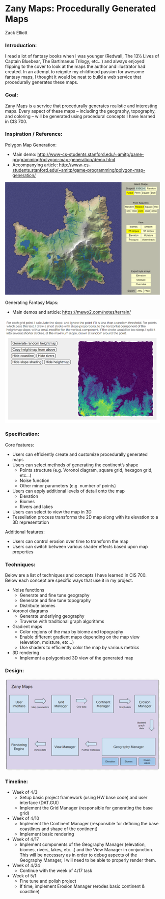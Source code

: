 # Zany Maps: Procedurally Generated Maps

Zack Elliott

### Introduction:

I read a lot of fantasy books when I was younger (Redwall, The 13½ Lives of Captain Bluebear, The Bartimaeus Trilogy, etc…) and always enjoyed flipping to the cover to look at the maps the author and illustrator had created.  In an attempt to reignite my childhood passion for awesome fantasy maps, I thought it would be neat to build a web service that procedurally generates these maps.

### Goal:

Zany Maps is a service that procedurally generates realistic and interesting maps.  Every aspect of these maps – including the geography, topography, and coloring – will be generated using procedural concepts I have learned in CIS 700.

### Inspiration / Reference:

Polygon Map Generation:
 - Main demo: http://www-cs-students.stanford.edu/~amitp/game-programming/polygon-map-generation/demo.html
 - Accompanying article: http://www-cs-students.stanford.edu/~amitp/game-programming/polygon-map-generation/

![Image1](images/image_1.PNG)

Generating Fantasy Maps:
 - Main demos and article: https://mewo2.com/notes/terrain/

![Image2](images/image_2.PNG)

### Specification:

Core features:
 - Users can efficiently create and customize procedurally generated maps
 - Users can select methods of generating the continent’s shape
   - Points structure (e.g. Voronoi diagram, square grid, hexagon grid, etc…)
   - Noise function
   - Other minor parameters (e.g. number of points)
 - Users can apply additional levels of detail onto the map
   - Elevation
   - Biomes
   - Rivers and lakes
 - Users can select to view the map in 3D
  - Tessellation process transforms the 2D map along with its elevation to a 3D representation

Additional features:
 - Users can control erosion over time to transform the map
 - Users can switch between various shader effects based upon map properties

### Techniques:

Below are a list of techniques and concepts I have learned in CIS 700.  Below each concept are specific ways that use it in my project.
 - Noise functions
   - Generate and fine tune geography
   - Generate and fine tune topography
   - Distribute biomes
 - Voronoi diagrams
   - Generate underlying geography
   - Traverse with traditional graph algorithms
 - Gradient maps
   - Color regions of the map by biome and topography
   - Enable different gradient maps depending on the map view (elevation, moisture, etc…)
   - Use shaders to efficiently color the map by various metrics
 - 3D rendering
   - Implement a polygonised 3D view of the generated map

### Design:

![Image3](images/image_3.PNG)

### Timeline:

 - Week of 4/3
   - Setup basic project framework (using HW base code) and user interface (DAT.GUI)
   - Implement the Grid Manager (responsible for generating the base grid)
 - Week of 4/10
   - Implement the Continent Manager (responsible for defining the base coastlines and shape of the continent)
   - Implement basic rendering
 - Week of 4/17
   - Implement components of the Geography Manager (elevation, biomes, rivers, lakes, etc…) and the View Manager in conjunction.  This will be necessary as in order to debug aspects of the Geography Manager, I will need to be able to properly render them.
 - Week of 4/24
   - Continue with the week of 4/17 task
 - Week of 5/1
   - Fine tune and polish project
   - If time, implement Erosion Manager (erodes basic continent & coastline)
